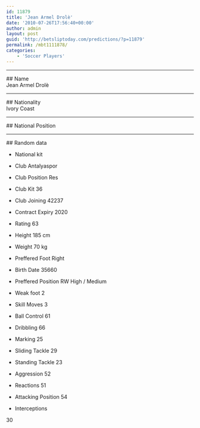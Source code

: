 ```yaml
---
id: 11879
title: 'Jean Armel Drolè'
date: '2010-07-26T17:56:40+00:00'
author: admin
layout: post
guid: 'http://betsliptoday.com/predictions/?p=11879'
permalink: /mbt1111878/
categories:
    - 'Soccer Players'
---
```


- - - - - -

\## Name  
 Jean Armel Drolè

- - - - - -

\## Nationality  
 Ivory Coast

- - - - - -

\## National Position

- - - - - -

\## Random data

- National kit
- Club
 Antalyaspor

- Club Position
 Res

- Club Kit
 36

- Club Joining
 42237

- Contract Expiry
 2020

- Rating
 63

- Height
 185 cm

- Weight
 70 kg

- Preffered Foot
 Right

- Birth Date
 35660

- Preffered Position
 RW High / Medium

- Weak foot
 2

- Skill Moves
 3

- Ball Control
 61

- Dribbling
 66

- Marking
 25

- Sliding Tackle
 29

- Standing Tackle
 23

- Aggression
 52

- Reactions
 51

- Attacking Position
 54

- Interceptions

 30